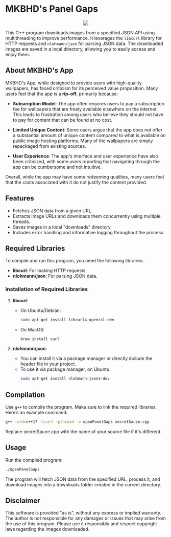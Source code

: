 # MKBHD's Panel Gaps

<div align="center">

<img src="https://pbs.twimg.com/media/GYS2etzWAAAupX6?format=jpg&name=small"/>

</div>

This C++ program downloads images from a specified JSON API using multithreading to improve performance. It leverages the `libcurl` library for HTTP requests and `nlohmann/json` for parsing JSON data. The downloaded images are saved in a local directory, allowing you to easily access and enjoy them.

## About MKBHD's App

MKBHD's App, while designed to provide users with high-quality wallpapers, has faced criticism for its perceived value proposition. Many users feel that the app is a **rip-off**, primarily because:

-   **Subscription Model**: The app often requires users to pay a subscription fee for wallpapers that are freely available elsewhere on the internet. This leads to frustration among users who believe they should not have to pay for content that can be found at no cost.

-   **Limited Unique Content**: Some users argue that the app does not offer a substantial amount of unique content compared to what is available on public image hosting platforms. Many of the wallpapers are simply repackaged from existing sources.

-   **User Experience**: The app's interface and user experience have also been criticized, with some users reporting that navigating through the app can be cumbersome and not intuitive.

Overall, while the app may have some redeeming qualities, many users feel that the costs associated with it do not justify the content provided.

## Features

-   Fetches JSON data from a given URL.
-   Extracts image URLs and downloads them concurrently using multiple threads.
-   Saves images in a local "downloads" directory.
-   Includes error handling and informative logging throughout the process.

## Required Libraries

To compile and run this program, you need the following libraries:

-   **libcurl**: For making HTTP requests.
-   **nlohmann/json**: For parsing JSON data.

### Installation of Required Libraries

1. **libcurl**:

    - On Ubuntu/Debian:
        ```bash
        sudo apt-get install libcurl4-openssl-dev
        ```
    - On MacOS:
        ```bash
        brew install curl
        ```

2. **nlohmann/json**:
    - You can install it via a package manager or directly include the header file in your project.
    - To use it via package manager, on Ubuntu:
        ```bash
        sudo apt-get install nlohmann-json3-dev
        ```

## Compilation

Use `g++` to compile the program. Make sure to link the required libraries. Here’s an example command:

```bash
g++ -std=c++17 -lcurl -pthread -o openPanelGaps secretSauce.cpp
```

Replace secretSauce.cpp with the name of your source file if it's different.

## Usage

Run the compiled program:

```bash
./openPanelGaps
```

The program will fetch JSON data from the specified URL, process it, and download images into a downloads folder created in the current directory.

## Disclaimer

This software is provided "as is", without any express or implied warranty. The author is not responsible for any damages or issues that may arise from the use of this program. Please use it responsibly and respect copyright laws regarding the images downloaded.
